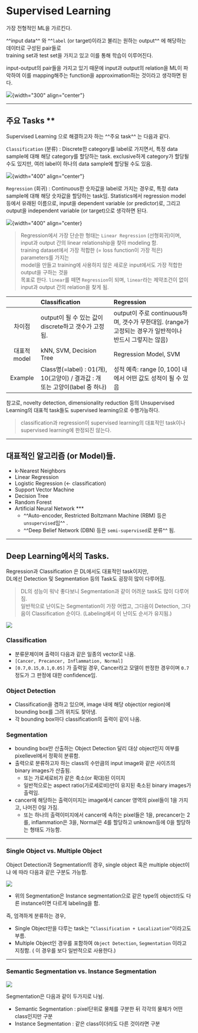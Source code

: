 # Supervised Learning

가장 전형적인 ML을 가르킨다. 

^^input data^^ 와 ^^`label` (or target)이라고 불리는 원하는 output^^ 에 해당하는 데이터로 구성된 pair들로   
training set과 test set을 가지고 있고 이를 통해 학습이 이루어진다. 

input-output의 pair들을 가지고 있기 때문에 input과 output의 relation을 ML이 파악하여 이를 mapping해주는 function을 approximation하는 것이라고 생각하면 된다.

![](../img/ch00/supervised.png){width="300" align="center"}

---

## 주요 Tasks **

Supervised Learning 으로 해결하고자 하는 ^^주요 task^^ 는 다음과 같다.

`Classification` (분류)
: Discrete한 category를 label로 가지면서, 특정 data sample에 대해 해당 category를 할당하는 task. exclusive하게 category가 할당될 수도 있지만, 여러 label이 하나의 data sample에 할당될 수도 있음.

![](../img/ch00/classification.png){width="400" align="center"}

`Regression` (회귀)
: Continuous한 숫자값을 label로 가지는 경우로, 특정 data sample에 대해 해당 숫자값을 할당하는 task임. Statistics에서 regression model 등에서 유래된 이름으로, input을 dependent variable (or predictor)로, 그리고 output을 independent variable (or target)으로 생각하면 된다.

![](../img/ch00/regression.png){width="400" align="center}

> Regression에서 가장 단순한 형태는 `Linear Regression` (선형회귀)이며,  
> input과 output 간의 linear relationship을 찾아 modeling 함.  
> training dataset에서 가장 적합한 (= loss function이 가장 적은) parameters를 가지는  
> model을 만들고 training에 사용하지 않은 새로운 input에서도 가장 적합한 output을 구하는 것을  
> 목표로 한다. `linear`를 떼면 `Regression`이 되며, `linear`라는 제약조건이 없이 
> input과 output 간의 relation을 찾게 됨.

| | Classification | Regression |
|:---:|:---|:---|
|차이점 | output이 될 수 있는 값이 discrete하고 갯수가 고정됨. | output이 주로 continuous하며, 갯수가 무한대임. (range가 고정되는 경우가 일반적이나 반드시 그렇지는 않음) |
|대표적 model| kNN, SVM, Decision Tree | Regression Model, SVM |
|Example| Class명(=label) : 01(개), 10(고양이) / 결과값 : 개 또는 고양이(label 중 하나) | 성적 예측: range $[0,100]$ 내에서 어떤 값도 성적이 될 수 있음 |

참고로, novelty detection, dimensionality reduction 등의 Unsupervised Learning의 대표적 task들도 supervised learning으로 수행가능하다.

> classification과 regression이 supervised learning의 대표적인 task이나  supervised learning에 한정되진 않는다.

---

## 대표적인 알고리즘 (or Model)들.

* k-Nearest Neighbors
* Linear Regression
* Logistic Regression (← classification)
* Support Vector Machine
* Decision Tree
* Random Forest
* Artificial Neural Network ***
    * ^^Auto-encoder, Restricted Boltzmann Machine (RBM) 등은 `unsupervised`임^^ .
    * ^^Deep Belief Network (DBN) 등은 `semi-supervised`로 분류^^ 됨.

---

## Deep Learning에서의 Tasks.

Regression과 Classification 은 DL에서도 대표적인 task이지만,  
DL에선 Detection 및 Segmentation 등의 Task도 굉장히 많이 다루어짐. 

> DL의 성능이 워낙 좋다보니 Segmentation과 같이 어려운 task도 많이 다루어짐.    
> 일반적으로 난이도는 Segmentation이 가장 어렵고, 그다음이 Detection, 그다음이 Classification 순이다. (Labeling에서 이 난이도 순서가 유지됨.)

![](./img/DL_tasks.png)

### Classification

* 분류문제이며 출력이 다음과 같은 일종의 vector로 나옴.
* `[Cancer, Precancer, Inflammation, Normal]`
* `[0.7,0.15,0.1,0.05]` 가 출력일 경우, Cancer라고 모델이 판정한 경우이며 `0.7` 정도가 그 판정에 대한 confidence임.

### Object Detection

* Classification을 겸하고 있으며, image 내에 해당 object(or region)에 bounding box를 그려 위치도 찾아냄.
* 각 bounding box마다 classification의 출력이 같이 나옴.

### Segmentation

* bounding box만 산출하는 Object Detection 달리 대상 object인지 여부를 pixellevel에서 정확히 분류함.
* 출력으로 분류하고자 하는 class의 수만큼의 input image와 같은 사이즈의 binary images가 산출됨.
    * 또는 가로세로비가 같은 축소(or 확대)된 이미지
    * 일반적으로는 aspect ratio(가로세로비)만이 유지된 축소된 binary images가 출력임.
* cancer에 해당하는 출력이미지는 image에서 cancer 영역의 pixel들이 1을 가지고, 나머진 0일 가짐.
    * 또는 하나의 출력이미지에서 cancer에 속하는 pixel들은 1을, precancer는 2를, inflammation은 3을, Normal은 4를 할당하고 unknown등에 0을 할당하는 형태도 가능함. 

---

### Single Object vs. Multiple Object

Object Detection과 Segmentation의 경우, single object 혹은 multiple object이냐 에 따라 다음과 같은 구분도 가능함.

![](./img/DL_object_num_task.png)

* 위의 Segmentation은 Instance segmentation으로 같은 type의 object라도 다른 instance이면 다르게 labeling을 함. 

즉, 엄격하게 분류하는 경우,

* Single Object만을 다루는 task는 `“Classification + Localization”`이라고도 부름.
* Multiple Object인 경우를 포함하여 `Object Detection`, `Segmentation` 이라고 지칭함. ( 이 경우를 보다 일반적으로 사용한다.)

---

### Semantic Segmentation vs. Instance Segmentation

![](./img/segmentation_type.png)

Segmentation은 다음과 같이 두가지로 나뉨.

* Semantic Segmentation : pixel단위로 물체를 구분한 뒤 각각의 물체가 어떤 class인지만 구분
* Instance Segmentation : 같은 class이더라도 다른 것이라면 구분


